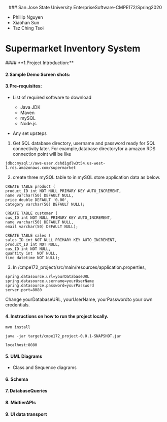 <p align="center">
### San Jose State University
EnterpriseSoftware-CMPE172/Spring2020

  * Phillip Nguyen
  * Xiaohan Sun 
  * Tsz Ching Tsoi

# Supermarket Inventory System
</p>
#### **1.Project Introduction:**

#### **2.Sample Demo Screen shots:**

#### **3.Pre-requisites:**

 - List of required software to download
   - Java JDK
   - Maven
   - mySQL
   - Node.js

 - Any set upsteps
 
 1. Get SQL database directory, username and password ready for SQL connectivity later. 
For example,database directoryfor a amazon RDS connection point will be like
```
jdbc:mysql://aws-user.dshdigdlw3t54.us-west-1.rds.amazonaws.com/supermarket
```

 2. create three mySQL table to in mySQL store application data as below.
   
```
CREATE TABLE product (
product_ID int NOT NULL PRIMARY KEY AUTO_INCREMENT, 
name varchar(50) DEFAULT NULL,
price double DEFAULT '0.00', 
category varchar(50) DEFAULT NULL);

CREATE TABLE customer (
cus_ID int NOT NULL PRIMARY KEY AUTO_INCREMENT, 
name varchar(50) DEFAULT NULL,
email varchar(50) DEFAULT NULL);

CREATE TABLE sales (
sales_ID int NOT NULL PRIMARY KEY AUTO_INCREMENT, 
product_ID int NOT NULL,
cus_ID int NOT NULL,
quantity int  NOT NULL,
time datetime NOT NULL);
```
 3. In /cmpe172_project/src/main/resources/application.properties, 
```
spring.datasource.url=yourDatabaseURL
spring.datasource.username=yourUserName
spring.datasource.password=yourPassword
server.port=8080
```
 Change yourDatabaseURL, yourUserName, yourPasswordto your own credentials.

#### **4. Instructions on how to run the project locally.**

```mvn install```

```java -jar target/cmpe172_project-0.0.1-SNAPSHOT.jar```

```localhost:8080```

#### **5. UML Diagrams**
 - Class and Sequence diagrams

#### **6. Schema**

#### **7. DatabaseQueries**

#### **8. MidtierAPIs**

#### **9. UI data transport**
